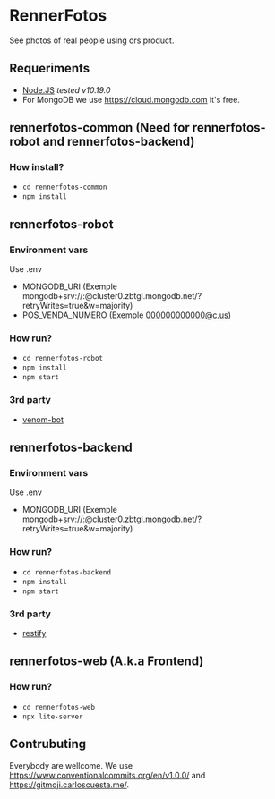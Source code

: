 # RennerFotos
See photos of real people using ors product.

## Requeriments
- [Node.JS](https://nodejs.org/en/) _tested v10.19.0_
- For MongoDB we use https://cloud.mongodb.com it's free.

## rennerfotos-common (Need for rennerfotos-robot and rennerfotos-backend)
### How install? 
- `cd rennerfotos-common`
- `npm install`

## rennerfotos-robot
### Environment vars
Use .env
- MONGODB_URI (Exemple mongodb+srv://<username>:<password>@cluster0.zbtgl.mongodb.net/<dbname>?retryWrites=true&w=majority)
- POS_VENDA_NUMERO (Exemple 000000000000@c.us)

### How run?
- `cd rennerfotos-robot`
- `npm install`
- `npm start`

### 3rd party
- [venom-bot](https://www.npmjs.com/package/venom-bot)

## rennerfotos-backend
### Environment vars
Use .env
- MONGODB_URI (Exemple mongodb+srv://<username>:<password>@cluster0.zbtgl.mongodb.net/<dbname>?retryWrites=true&w=majority)

### How run?
- `cd rennerfotos-backend`
- `npm install`
- `npm start`

### 3rd party
- [restify](https://www.npmjs.com/package/restify)

## rennerfotos-web (A.k.a Frontend)
### How run?
- `cd rennerfotos-web`
- `npx lite-server`

## Contrubuting
Everybody are wellcome.
We use https://www.conventionalcommits.org/en/v1.0.0/ and https://gitmoji.carloscuesta.me/.
